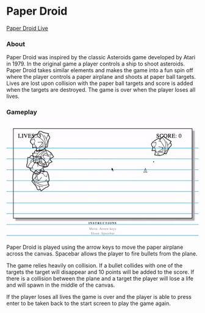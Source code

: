 # Paper Droid

[Paper Droid Live](https://alexvirdee.github.io/paper-droid/)

### About 

Paper Droid was inspired by the classic Asteroids game developed by Atari in 1979. In the original game a player controls a ship to shoot asteroids. Paper Droid takes similar elements and makes the game into a fun spin off where the player controls a paper airplane and shoots at paper ball targets. Lives are lost upon collision with the paper ball targets and score is added when the targets are destroyed. The game is over when the player loses all lives. 

### Gameplay 
<img src="assets/images/gameplay.gif" alt="gameplay" style="max-width:100%;">

Paper Droid is played using the arrow keys to move the paper airplane across the canvas. Spacebar allows the player to fire bullets from the plane. 

The game relies heavily on collision. If a bullet collides with one of the targets the target will disappear and 10 points will be added to the score. If there is a collision between the plane and a target the player will lose a life and will spawn in the middle of the canvas. 

If the player loses all lives the game is over and the player is able to press enter to be taken back to the start screen to play the game again. 